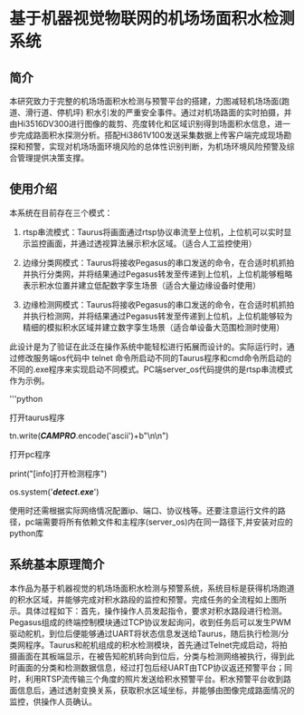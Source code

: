 # 基于机器视觉物联网的机场场面积水检测系统
## 简介

本研究致力于完整的机场场面积水检测与预警平台的搭建，力图减轻机场场面(跑道、滑行道、停机坪) 积水引发的严重安全事件。通过对机场路面的实时拍摄，并由Hi3516DV300进行图像的裁剪、亮度转化和区域识别得到场面积水信息，进一步完成路面积水探测分析。搭配Hi3861V100发送采集数据上传客户端完成现场勘探和预警，实现对机场场面环境风险的总体性识别判断，为机场环境风险预警及综合管理提供决策支撑。

## 使用介绍

本系统在目前存在三个模式：

1. rtsp串流模式：Taurus将画面通过rtsp协议串流至上位机，上位机可以实时显示监控画面，并通过透视算法展示积水区域。（适合人工监控使用）
   
2. 边缘分类网模式：Taurus将接收Pegasus的串口发送的命令，在合适时机抓拍并执行分类网，并将结果通过Pegasus转发至传递到上位机，上位机能够粗略表示积水位置并建立低配数字孪生场景（适合大量边缘设备时使用）

3. 边缘检测网模式：Taurus将接收Pegasus的串口发送的命令，在合适时机抓拍并执行检测网，并将结果通过Pegasus转发至传递到上位机，上位机能够较为精细的模拟积水区域并建立数字孪生场景（适合单设备大范围检测时使用）
   
此设计是为了验证在此泛在操作系统中能轻松进行拓展而设计的。实际运行时，通过修改服务端os代码中 telnet 命令所启动不同的Taurus程序和cmd命令所启动的不同的.exe程序来实现启动不同模式。PC端server_os代码提供的是rtsp串流模式作为示例。

'''python

打开taurus程序

tn.write(***CAMPRO***.encode('ascii')+b"\n\n")

打开pc程序

print("[info]打开检测程序")

os.system('***detect.exe***')

使用时还需根据实际网络情况配置ip、端口、协议栈等。还要注意运行文件的路径，pc端需要将所有依赖文件和主程序(server_os)内在同一路径下,并安装对应的python库

## 系统基本原理简介

本作品为基于机器视觉的机场场面积水检测与预警系统，系统目标是获得机场跑道的积水区域，并能够完成对积水路段的监控和预警。完成任务的全流程如上图所示。具体过程如下：首先，操作操作人员发起指令，要求对积水路段进行检测。Pegasus组成的终端控制模块通过TCP协议发起询问，收到任务后可以发生PWM驱动舵机，到位后便能够通过UART将状态信息发送给Taurus，随后执行检测/分类网程序。Taurus和舵机组成的积水检测模块，首先通过Telnet完成启动，将拍摄画面在其板端显示，在被告知舵机转向到位后，分类与检测网络被执行，得到此时画面的分类和检测数据信息，经过打包后经UART由TCP协议返还预警平台；同时，利用RTSP流传输三个角度的照片发送给积水预警平台。积水预警平台收到路面信息后，通过透射变换关系，获取积水区域坐标，并能够由图像完成路面情况的监控，供操作人员确认。